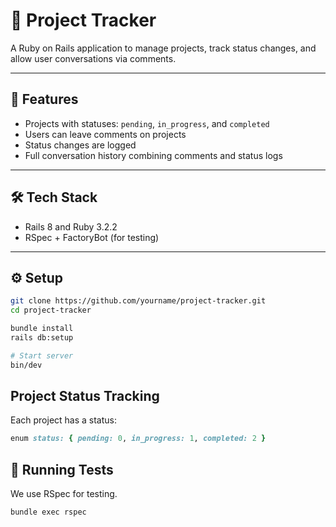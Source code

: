 # 📁 Project Tracker

A Ruby on Rails application to manage projects, track status changes, and allow user conversations via comments.

---

## 🚀 Features

- Projects with statuses: `pending`, `in_progress`, and `completed`
- Users can leave comments on projects
- Status changes are logged
- Full conversation history combining comments and status logs

---

## 🛠️ Tech Stack

- Rails 8 and Ruby 3.2.2
- RSpec + FactoryBot (for testing)

---

## ⚙️ Setup

```bash
git clone https://github.com/yourname/project-tracker.git
cd project-tracker

bundle install
rails db:setup

# Start server
bin/dev
```

##  Project Status Tracking

Each project has a status:

```ruby
enum status: { pending: 0, in_progress: 1, completed: 2 }
```

## 🧪 Running Tests

We use RSpec for testing.

```bash
bundle exec rspec
```
